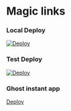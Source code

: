 
# Magic links

### Local Deploy 
[![Deploy](https://cdn.rawgit.com/thedigitalgarage/digitalgarage-assets/master/images/favicon.png)](https://localhost:8081/api/deploy/nodejs)

### Test Deploy 
[![Deploy](https://cdn.rawgit.com/thedigitalgarage/digitalgarage-assets/master/images/favicon.png)](http://stage.cochera.apps.thedigitalgarage.io/api/deploy/nodejs)

### Ghost instant app
[Deploy](https://localhost:8081/api/deploy/instant?app=ghost)
